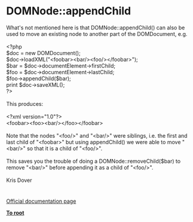 # DOMNode::appendChild




<div class="phpcode"><span class="html">
What&apos;s not mentioned here is that DOMNode::appendChild() can also be used to move an existing node to another part of the DOMDocument, e.g.<br><br><span class="default">&lt;?php<br>$doc </span><span class="keyword">= new </span><span class="default">DOMDocument</span><span class="keyword">();<br></span><span class="default">$doc</span><span class="keyword">-&gt;</span><span class="default">loadXML</span><span class="keyword">(</span><span class="string">&quot;&lt;foobar&gt;&lt;bar/&gt;&lt;foo/&gt;&lt;/foobar&gt;&quot;</span><span class="keyword">);<br></span><span class="default">$bar </span><span class="keyword">= </span><span class="default">$doc</span><span class="keyword">-&gt;</span><span class="default">documentElement</span><span class="keyword">-&gt;</span><span class="default">firstChild</span><span class="keyword">;<br></span><span class="default">$foo </span><span class="keyword">= </span><span class="default">$doc</span><span class="keyword">-&gt;</span><span class="default">documentElement</span><span class="keyword">-&gt;</span><span class="default">lastChild</span><span class="keyword">;<br></span><span class="default">$foo</span><span class="keyword">-&gt;</span><span class="default">appendChild</span><span class="keyword">(</span><span class="default">$bar</span><span class="keyword">);<br>print </span><span class="default">$doc</span><span class="keyword">-&gt;</span><span class="default">saveXML</span><span class="keyword">();<br></span><span class="default">?&gt;<br></span><br>This produces:<br><br>&lt;?xml version=&quot;1.0&quot;?&gt;<br>&lt;foobar&gt;&lt;foo&gt;&lt;bar/&gt;&lt;/foo&gt;&lt;/foobar&gt;<br><br>Note that the nodes &quot;&lt;foo/&gt;&quot; and &quot;&lt;bar/&gt;&quot; were siblings, i.e. the first and last child of &quot;&lt;foobar&gt;&quot; but using appendChild() we were able to move &quot;&lt;bar/&gt;&quot; so that it is a child of &quot;&lt;foo/&gt;&quot;.<br><br>This saves you the trouble of doing a DOMNode::removeChild($bar) to remove &quot;&lt;bar/&gt;&quot; before appending it as a child of &quot;&lt;foo/&gt;&quot;. <br><br>Kris Dover</span>
</div>
  

#

[Official documentation page](https://www.php.net/manual/en/domnode.appendchild.php)

**[To root](/README.md)**